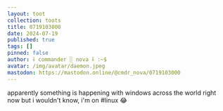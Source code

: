 ```yaml
---
layout: toot
collection: toots
title: 0719103000
date: 2024-07-19
published: true
tags: []
pinned: false
author: ⸸ commander ░ nova ⸸ :~$
avatar: /img/avatar/daemon.jpeg
mastodon: https://mastodon.online/@cmdr_nova/0719103000
---
```


apparently something is happening with windows across the world right now but i wouldn't know, i'm on #linux 😂
